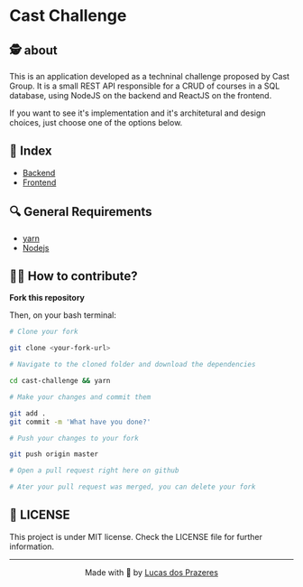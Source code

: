 # Cast Challenge

## 🕵️ about

This is an application developed as a techninal challenge proposed by Cast Group. It is a small REST API responsible for a CRUD of courses in a SQL database, using NodeJS on the backend and ReactJS on the frontend.

If you want to see it's implementation and it's architetural and design choices, just choose one of the options below.

## 🧭 Index

- [Backend](./backend)
- [Frontend](./frontend)

## 🔍 General Requirements

- [yarn](https://yarnpkg.com/)
- [Nodejs](https://nodejs.org/en/)

## 👨‍💻 How to contribute?
  
**Fork this repository**

Then, on your bash terminal:

```bash
# Clone your fork

git clone <your-fork-url>

# Navigate to the cloned folder and download the dependencies

cd cast-challenge && yarn

# Make your changes and commit them

git add .
git commit -m 'What have you done?'

# Push your changes to your fork

git push origin master

# Open a pull request right here on github

# Ater your pull request was merged, you can delete your fork
```

## 📝 LICENSE

This project is under MIT license. Check the LICENSE file for further information.

***

<p align=center>
  Made with 💜 by <a href="https://www.linkedin.com/in/lucas-prazeres/">Lucas dos Prazeres</a>
</p>